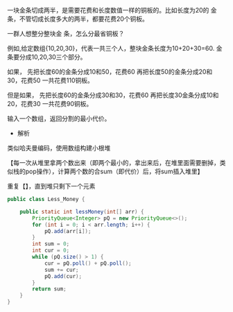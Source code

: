 一块金条切成两半，是需要花费和长度数值一样的铜板的。比如长度为20的 金条，不管切成长度多大的两半，都要花费20个铜板。

一群人想整分整块金 条，怎么分最省铜板？

例如,给定数组{10,20,30}，代表一共三个人，整块金条长度为10+20+30=60. 金条要分成10,20,30三个部分。

如果， 先把长度60的金条分成10和50，花费60 再把长度50的金条分成20和30，花费50 一共花费110铜板。

但是如果， 先把长度60的金条分成30和30，花费60 再把长度30金条分成10和20，花费30 一共花费90铜板。

输入一个数组，返回分割的最小代价。

- 解析

类似哈夫曼编码，使用数组构建小根堆

【每一次从堆里拿两个数出来（即两个最小的，拿出来后，在堆里面需要删掉，类似栈的pop操作），计算两个数的合sum（即代价）后，将sum插入堆里】

重复【】，直到堆只剩下一个元素



```java
public class Less_Money {

    public static int lessMoney(int[] arr) {
        PriorityQueue<Integer> pQ = new PriorityQueue<>();
        for (int i = 0; i < arr.length; i++) {
            pQ.add(arr[i]);
        }
        int sum = 0;
        int cur = 0;
        while (pQ.size() > 1) {
            cur = pQ.poll() + pQ.poll();
            sum += cur;
            pQ.add(cur);
        }
        return sum;
    }
}
```
